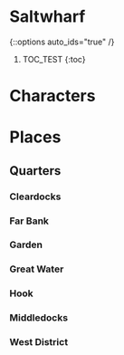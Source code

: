# Saltwharf

{::options auto_ids="true" /}
1. TOC_TEST
{:toc}

# Characters

# Places

## Quarters

### Cleardocks
### Far Bank
### Garden
### Great Water
### Hook
### Middledocks
### West District
